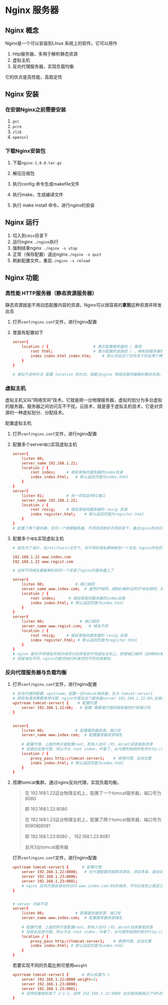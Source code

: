 # Nginx 服务器

## Nginx 概念

Nginx是一个可以安装到LInux 系统上的软件。它可以用作

1. http服务器，多用于解析静态资源
2. 虚拟主机
3. 反向代理服务器，实现负载均衡

它的优点是高性能，高稳定性

## Nginx 安装

### 在安装Nginx之前需要安装

1. ``gcc``
2. ``pcre``
3. ``zlib``
4. ``openssl``

### 下载Nginx安装包

1. 下载``nginx-1.8.0.tar.gz``

2. 解压压缩包
3. 执行config 命令生成makefile文件
4. 执行make，生成编译文件
5. 执行 make install 命令，进行nginx的安装



## Nginx 运行

1. 切入到``sbin``目录下
2. 运行nginx ``./nginx``执行
3. 强制结束nginx`` ./nginx -s stop``
4. 正常（保存配置）退出nginx``./nginx -s quit``
5. 刷新配置文件，重启``./nginx -s reload``



## Nginx 功能

###  高性能 HTTP服务器（静态资源服务器）

静态资源就是不用动态配置内容的资源。Nginx可以很容易的**拿到**这种资源并转发出去

1. 打开``conf/nginx.conf``文件，进行nginx配置

2. 里面有配置如下

    ```conf
    server{
    	location / {					# 表示配置服务器的 / 路径
    		root html;					# 表示配置的该路径 / ，映射到服务器的的 html 文件夹下
    		index index.html index.htm;		# 默认浏览这个文件夹下的这两个两个文件
    	}
    }
    
    # 类似于这种方式 配置 location 的方式，就能让nginx 帮相互服务器解析静态资源。速度很快
    ```

    

### 虚拟主机

虚拟主机又叫“网络空间”技术。它就是把一台物理服务器，虚拟的划分为多台虚拟的服务器。服务器之间访问互不干扰。云技术，就是基于虚拟主机技术，它是对资源的一种虚拟划分、分配技术。

配置虚拟主机

1. 打开``conf/nginx.conf``文件，进行nginx配置

2. 配置多个server``端口``实现虚拟主机

    ```conf
    server{
    	listen 80;
    	server_name 192.168.1.22;
    	location / {
    		root index;		# 根目录指向服务器的index目录
    		index index.html;	# 默认返回页面为index.html
    	}
    }
    server{
    	listen 81;			# 另一项目监听81端口
    	server_name 192.168.1.22;   
    	location / {
    		root resig;		# 根目录指向服务器的 resig 目录
    		index register.html;	# 默认返回页面为register.html
    	}
    }
    # 配置了两个服务器，在同一个物理服务器。不同项目放在不同目录下，通过nginx的访问端口进行隔离访问，实现虚拟主机
    ```

3. 配置多个``域名``实现虚拟主机

    ```conf
    # 首先为了演示，在/etc/hosts文件下，将不同的域名都映射到一个主机（nginx所在的主机）上
    
    192.168.1.22 www.index.com
    192.168.1.22 www.regist.com
    
    # 这样不同域名都能解析到同一个安装了nginx的服务器上了
    ```

    

    ```conf
    server{
    	listen 80;				# 端口相同
    	server_name www.index.com; 	# 虽然IP相同，即DNS解析出的IP地址相同，但是域名仍然不同
    	location / {
    		root index; 	 # 根目录指向服务器的index目录
    		index index.html; # 默认返回页面为index.html
    	}
    }
    server{
    	listen 80;				  # 端口相同
    	server_name www.regist.com;   # 域名不同
    	location / {
    		root resig;		# 根目录指向服务器的 resig 目录
    		index register.html; # 默认返回页面为register.html
    	}
    }
    # nginx 能将不同域名所来的请求分别转发到不同虚拟主机上。即使端口相同（这样DNS解析的ip地址，和端口号都相同）。
    # 但是域名不同，nginx仍能将他们所请求的不同资源拿到。
    ```

    

### 反向代理服务器与负载均衡

1. 打开``conf/nginx.conf``文件，进行nginx配置

    ```conf
    # 反向代理的配置，upstream。配置一台tomcat服务器，名为 tomcat-server1
    # 即若有请求需要使用代理，nginx代理去这个服务器server 192.168.1.22:80;去查找资源
    upstream tomcat-server1 {    # 配置代理
    	server 192.168.1.22:80;   # 配置 需要被代理的服务器的IP和端口号
    }  
    
    
    server{
    	listen 80;				# 配置服务器资源，端口号
    	server_name www.index.com;  # 配置服务器资源域名
    	
    	# 配置代理，上面的例子是配置root。即有人访问 /时，从root目录拿取资源
    	# 但是此处是代理，所以不从 root index，中拿了，从代理所指明的地方http://tomcat-server1去拿
    	location / {
    		proxy_pass http://tomcat-server1;    # 使用代理，去找位置
    		index index.html; # 默认返回页面为index.html
    	}
    }
    ```

2. 搭建tomcat集群，通过nginx反向代理，实现负载均衡。

    > 在 192.168.1.22这台物理主机上，配置了一个tomcat服务器，端口号为8080
    >
    > 即 192.168.1.22:8080
    > 
    >
    >
    > 在 192.168.1.23这台物理主机上，配置了两个tomcat服务器，端口号为8080和8081
    >
    > 即 192.168.1.23:8080 ， 192.168.1.23:8081
    >
    > 总共3台tomcat服务器

    打开``conf/nginx.conf``文件，进行nginx配置

    ```conf
    upstream tomcat-server1 {      # 配置代理
    	server 192.168.1.22:8080;   # 在代理配置的搜索资源处，添加多条，就自动实现了nginx反向代理集群
    	server 192.168.1.23:8080;
    	server 192.168.1.23:8081; 
    	# nginx 反向代理会自动将访问 www.index.com:80的请求，平均分发到上面这三台tomcat服务器上去。
    }  
    
    
    # server 内容不变
    server{
    	listen 80;				# 配置服务器资源，端口号
    	server_name www.index.com;  # 配置服务器资源域名
    	
    	# 配置代理，上面的例子是配置root。即有人访问 /时，从root目录拿取资源
    	# 但是此处是代理，所以不从 root index，中拿了，从代理所指明的地方http://tomcat-server1去拿
    	location / {
    		proxy_pass http://tomcat-server1;    # 使用代理，去找位置
    		index index.html; # 默认返回页面为index.html
    	}
    }
    ```

    若要实现不同的负载比例可使用``weight``

    ```conf
    upstream tomcat-server1 {      # 默认权重为 1
    	server 192.168.1.22:8080 weight=2;  
    	server 192.168.1.23:8080;
    	server 192.168.1.23:8081; 
    	# 这样权重就形成了 2:1:1。这样 192.168.1.22:8080 这台服务器就占了50%的服务量
    }  
    ```

    

    

